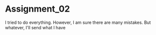 # Assignment_02
I tried to do everything. However, I am sure there are many mistakes. But whatever, I'll send what I have